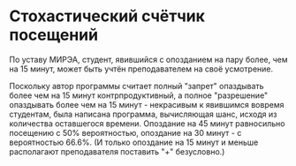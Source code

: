 # Стохастический счётчик посещений

По уставу МИРЭА, студент, явившийся с опозданием на пару более, чем на 15 минут, может быть учтён преподавателем на своё усмотрение.

Поскольку автор программы считает полный "запрет" опаздывать более чем на 15 минут контрпродуктивный,
а полное "разрешение" опаздывать более чем на 15 минут - некрасивым к явившимся вовремя студентам, была написана программа,
вычисляющая шанс, исходя из количества оставшегося времени. Опоздание на 45 минут равносильно посещению с 50% вероятностью,
опоздание на 30 минут - с вероятностью 66.6%. (И только опоздание на 15 минут и меньше располагают преподавателя поставить "+" безусловно.)
